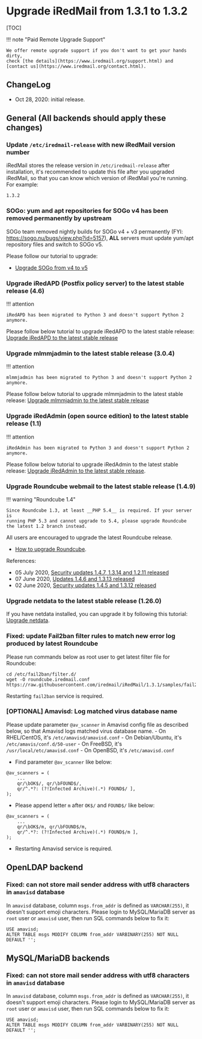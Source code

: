 # Upgrade iRedMail from 1.3.1 to 1.3.2

[TOC]

!!! note "Paid Remote Upgrade Support"

    We offer remote upgrade support if you don't want to get your hands dirty,
    check [the details](https://www.iredmail.org/support.html) and
    [contact us](https://www.iredmail.org/contact.html).

## ChangeLog

* Oct 28, 2020: initial release.

## General (All backends should apply these changes)

### Update `/etc/iredmail-release` with new iRedMail version number

iRedMail stores the release version in `/etc/iredmail-release` after
installation, it's recommended to update this file after you upgraded iRedMail,
so that you can know which version of iRedMail you're running. For example:

```
1.3.2
```

### SOGo: yum and apt repositories for SOGo v4 has been removed permanently by upstream

SOGo team removed nightly builds for SOGo v4 + v3 permanently (FYI: <https://sogo.nu/bugs/view.php?id=5157>), __ALL__ servers must update yum/apt repository files and switch to SOGo v5.

Please follow our tutorial to upgrade:

- [Upgrade SOGo from v4 to v5](./upgrade.sogo.4.to.5.html)

### Upgrade iRedAPD (Postfix policy server) to the latest stable release (4.6)

!!! attention

    iRedAPD has been migrated to Python 3 and doesn't support Python 2 anymore.

Please follow below tutorial to upgrade iRedAPD to the latest stable release:
[Upgrade iRedAPD to the latest stable release](./upgrade.iredapd.html)

### Upgrade mlmmjadmin to the latest stable release (3.0.4)

!!! attention

    mlmmjadmin has been migrated to Python 3 and doesn't support Python 2 anymore.

Please follow below tutorial to upgrade mlmmjadmin to the latest stable release:
[Upgrade mlmmjadmin to the latest stable release](./upgrade.mlmmjadmin.html)

### Upgrade iRedAdmin (open source edition) to the latest stable release (1.1)

!!! attention

    iRedAdmin has been migrated to Python 3 and doesn't support Python 2 anymore.

Please follow below tutorial to upgrade iRedAdmin to the latest stable release:
[Upgrade iRedAdmin to the latest stable release](./migrate.or.upgrade.iredadmin.html).

### Upgrade Roundcube webmail to the latest stable release (1.4.9)

!!! warning "Roundcube 1.4"

    Since Roundcube 1.3, at least __PHP 5.4__ is required. If your server is
    running PHP 5.3 and cannot upgrade to 5.4, please upgrade Roundcube
    the latest 1.2 branch instead.

All users are encouraged to upgrade the latest Roundcube release.

* [How to upgrade Roundcube](https://github.com/roundcube/roundcubemail/wiki/Upgrade).

References:

- 05 July 2020, [Security updates 1.4.7, 1.3.14 and 1.2.11 released](https://roundcube.net/news/2020/07/05/security-updates-1.4.7-1.3.14-and-1.2.11)
- 07 June 2020, [Updates 1.4.6 and 1.3.13 released](https://roundcube.net/news/2020/06/07/updates-1.4.6-and-1.3.13-released)
- 02 June 2020, [Security updates 1.4.5 and 1.3.12 released](https://roundcube.net/news/2020/06/02/security-updates-1.4.5-and-1.3.12)

### Upgrade netdata to the latest stable release (1.26.0)

If you have netdata installed, you can upgrade it by following this tutorial:
[Upgrade netdata](./upgrade.netdata.html).

### Fixed: update Fail2ban filter rules to match new error log produced by latest Roundcube

Please run commands below as root user to get latest filter file for Roundcube:

```
cd /etc/fail2ban/filter.d/
wget -O roundcube.iredmail.conf https://raw.githubusercontent.com/iredmail/iRedMail/1.3.1/samples/fail2ban/filter.d/roundcube.iredmail.conf
```

Restarting `fail2ban` service is required.

### [OPTIONAL] Amavisd: Log matched virus database name

Please update parameter `@av_scanner` in Amavisd config file as described
below, so that Amavisd logs matched virus database name.
    - On RHEL/CentOS, it's `/etc/amavisd/amavisd.conf`
    - On Debian/Ubuntu, it's `/etc/amavis/conf.d/50-user`
    - On FreeBSD, it's `/usr/local/etc/amavisd.conf`
    - On OpenBSD, it's `/etc/amavisd.conf`

- Find parameter `@av_scanner` like below:

```
@av_scanners = (
    ...
    qr/\bOK$/, qr/\bFOUND$/,
    qr/^.*?: (?!Infected Archive)(.*) FOUND$/ ],
);
```

- Please append letter `m` after `OK$/` and `FOUND$/` like below:

```
@av_scanners = (
    ...
    qr/\bOK$/m, qr/\bFOUND$/m,
    qr/^.*?: (?!Infected Archive)(.*) FOUND$/m ],
);
```

- Restarting Amavisd service is required.

## OpenLDAP backend

### Fixed: can not store mail sender address with utf8 characters in `amavisd` database

In `amavisd` database, column `msgs.from_addr` is defined as `VARCHAR(255)`, it
doesn't support emoji characters. Please login to MySQL/MariaDB server as `root`
user or `amavisd` user, then run SQL commands below to fix it:

```
USE amavisd;
ALTER TABLE msgs MODIFY COLUMN from_addr VARBINARY(255) NOT NULL DEFAULT '';
```

## MySQL/MariaDB backends

### Fixed: can not store mail sender address with utf8 characters in `amavisd` database

In `amavisd` database, column `msgs.from_addr` is defined as `VARCHAR(255)`, it
doesn't support emoji characters. Please login to MySQL/MariaDB server as `root`
user or `amavisd` user, then run SQL commands below to fix it:

```
USE amavisd;
ALTER TABLE msgs MODIFY COLUMN from_addr VARBINARY(255) NOT NULL DEFAULT '';
```


